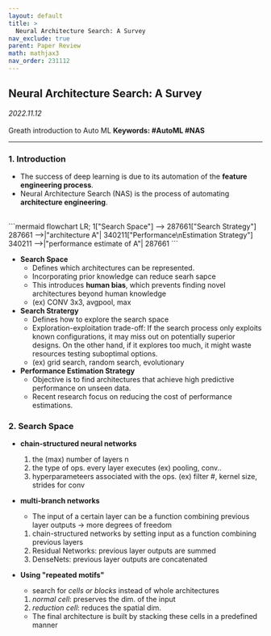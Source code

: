 ```yaml
---
layout: default
title: >
  Neural Architecture Search: A Survey
nav_exclude: true
parent: Paper Review
math: mathjax3
nav_order: 231112
---
```


## Neural Architecture Search: A Survey

_2022.11.12_  
 <br>
Greath introduction to Auto ML 
**Keywords: #AutoML #NAS**

---

### 1. Introduction

- The success of deep learning is due to its automation of the **feature engineering process**. 
- Neural Architecture Search (NAS) is the process of automating **architecture engineering**.   

<br>
```mermaid
flowchart LR;
	1["Search Space"] --> 287661["Search Strategy"]
	287661 -->|"architecture A"| 340211["Performance\nEstimation Strategy"]
	340211 -->|"performance estimate of A"| 287661
```
<br>

- **Search Space**
  - Defines which architectures can be represented.
  - Incorporating prior knowledge can reduce searh sapce
  - This introduces **human bias**, which prevents finding novel architectures beyond human knowledge
  - (ex) CONV 3x3, avgpool, max
- **Search Stratergy**
  - Defines how to explore the search space
  - Exploration-exploitation trade-off: If the search process only exploits known configurations, it may miss out on potentially superior designs. On the other hand, if it explores too much, it might waste resources testing suboptimal options.
  - (ex) grid search, random search, evolutionary
- **Performance Estimation Strategy**
  - Objective is to find architectures that achieve high predictive performance on unseen data. 
  - Recent research focus on reducing the cost of performance estimations. 


### 2. Search Space
- **chain-structured neural networks**
  1. the (max) number of layers n  
  2. the type of ops. every layer executes (ex) pooling, conv.. 
  3. hyperparameteers associated with the ops. (ex) filter #, kernel size, strides for conv 
- **multi-branch networks** 
  - The input of a certain layer can be a function combining previous layer outputs $\rightarrow$ more degrees of freedom
  1. chain-structured networks by setting input as a function combining previous layers
  2. Residual Networks: previous layer outputs are summed
  3. DenseNets: previous layer outputs are concatenated

- **Using "repeated motifs"**
  - search for *cells or blocks* instead of whole architectures 
  1. *normal cell*: preserves the dim. of the input
  2. *reduction cell*: reduces the spatial dim. 
  - The final architecture is built by stacking these cells in a predefined manner

<script>
MathJax = {
  tex: {
    inlineMath: [['$', '$'], ['\\(', '\\)']],
    displayMath: [['$$', '$$'], ['\[', '\]']]
  },
  svg: {
    fontCache: 'global'
  }
};
</script>
<script type="text/javascript" id="MathJax-script" async
  src="https://cdn.jsdelivr.net/npm/mathjax@3/es5/tex-svg.js">
</script>
